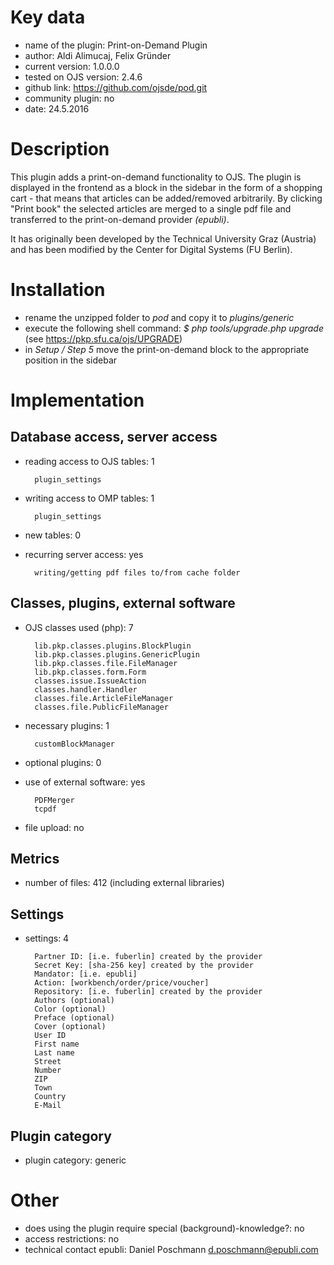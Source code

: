 Key data
============

- name of the plugin: Print-on-Demand Plugin
- author: Aldi Alimucaj, Felix Gründer
- current version: 1.0.0.0
- tested on OJS version: 2.4.6
- github link: https://github.com/ojsde/pod.git
- community plugin: no
- date: 24.5.2016

Description
============

This plugin adds a print-on-demand functionality to OJS.
The plugin is displayed in the frontend as a block in the sidebar in the form of a shopping cart - that means that articles can be added/removed arbitrarily.
By clicking "Print book" the selected articles are merged to a single pdf file and transferred to the print-on-demand provider *(epubli)*.

It has originally been developed by the Technical University Graz (Austria) and has been modified by the Center for Digital Systems (FU Berlin).

Installation
============

- rename the unzipped folder to *pod* and copy it to *plugins/generic*
- execute the following shell command: 
  *$ php tools/upgrade.php upgrade* (see https://pkp.sfu.ca/ojs/UPGRADE)
- in *Setup / Step 5* move the print-on-demand block to the appropriate position in the sidebar

 
Implementation
================

Database access, server access
-----------------------------
- reading access to OJS tables: 1

		plugin_settings

- writing access to OMP tables: 1

		plugin_settings

- new tables: 0
- recurring server access: yes

		writing/getting pdf files to/from cache folder
 
Classes, plugins, external software
-----------------------
- OJS classes used (php): 7
	
		lib.pkp.classes.plugins.BlockPlugin
		lib.pkp.classes.plugins.GenericPlugin
		lib.pkp.classes.file.FileManager
		lib.pkp.classes.form.Form
		classes.issue.IssueAction
		classes.handler.Handler
		classes.file.ArticleFileManager
		classes.file.PublicFileManager

- necessary plugins: 1

		customBlockManager
		
- optional plugins: 0
- use of external software: yes

		PDFMerger
		tcpdf
	
- file upload: no
 
Metrics
--------
- number of files: 412 (including external libraries)

Settings
--------
- settings: 4

		Partner ID: [i.e. fuberlin] created by the provider
		Secret Key: [sha-256 key] created by the provider
		Mandator: [i.e. epubli]
		Action: [workbench/order/price/voucher]
		Repository: [i.e. fuberlin] created by the provider
		Authors (optional)
		Color (optional)
		Preface (optional)
		Cover (optional)
		User ID 
		First name
		Last name
		Street
		Number
		ZIP 
		Town
		Country
		E-Mail 

Plugin category
----------
- plugin category: generic

Other
=============
- does using the plugin require special (background)-knowledge?: no
- access restrictions: no
- technical contact epubli: Daniel Poschmann <d.poschmann@epubli.com>


